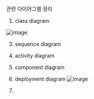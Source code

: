 
관련 다이어그램 정리
1. class diagram

 ![image](https://github.com/user-attachments/assets/8a399cc4-2232-4cce-b200-675f4faa6ec2)

3. sequence diagram
4. activity diagram
5. component diagram


6. deployment diagram
![image](https://github.com/user-attachments/assets/c4387ddf-c247-45c8-a94a-cfa2ff3f2ea4)

7. 
